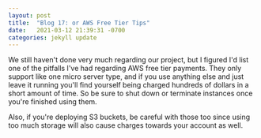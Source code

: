 ```yaml
---
layout: post
title:  "Blog 17: or AWS Free Tier Tips"
date:   2021-03-12 21:39:31 -0700
categories: jekyll update
---
```

We still haven't done very much regarding our project, but I figured I'd list one of the pitfalls I've had regarding
AWS free tier payments. They only support like one micro server type, and if you use anything else and just leave it running
you'll find yourself being charged hundreds of dollars in a short amount of time. So be sure to shut down or terminate instances
once you're finished using them.

Also, if you're deploying S3 buckets, be careful with those too since using too much storage will also cause charges towards your
account as well.
